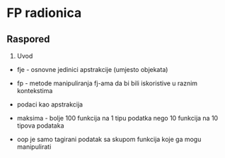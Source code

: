 FP radionica
============

Raspored
--------


1. Uvod

* fje - osnovne jedinici apstrakcije (umjesto objekata)
* fp - metode manipuliranja fj-ama da bi bili iskoristive u raznim kontekstima

* podaci kao apstrakcija
* maksima - bolje 100 funkcija na 1 tipu podatka nego 10 funkcija na 10 tipova podataka
* oop je samo tagirani podatak sa skupom funkcija koje ga mogu manipulirati


